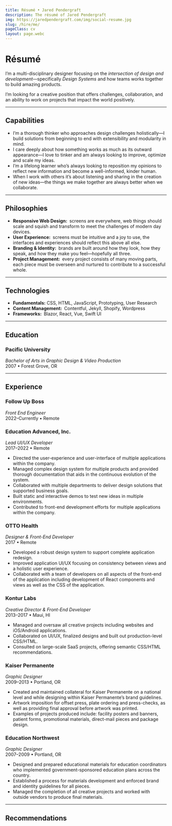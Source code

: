 ```yaml
---
title: Résumé • Jared Pendergraft
description: The résumé of Jared Pendergraft
img: https://jaredpendergraft.com/img/social-resume.jpg
slug: /hire/me/
pageClass: cv
layout: page.webc
---
```


# Résumé

I’m a multi-disciplinary designer focusing on the _intersection of design and development_—specifically _Design Systems_ and how teams works together to build amazing products.

I’m looking for a creative position that offers challenges, collaboration, and an ability to work on projects that impact the world positively.

---

## Capabilities

- I’m a thorough thinker who approaches design challenges holistically—I build solutions from beginning to end with extensibility and modularity in mind.
- I care deeply about how something works as much as its outward appearance—I love to tinker and am always looking to improve, optimize and scale my ideas.
- I’m a lifelong learner who’s always looking to reposition my opinions to reflect new information and become a well-informed, kinder human.
- When I work with others it’s about listening and sharing in the creation of new ideas—the things we make together are always better when we collaborate.

---

## Philosophies

- **Responsive Web Design:** screens are everywhere, web things should scale and squish and transform to meet the challenges of modern day devices.
- **User Experience:** screens must be intuitive and a joy to use, the interfaces and experiences should reflect this above all else.
- **Branding & Identity:** brands are built around how they look, how they speak, and how they make you feel—hopefully all three.
- **Project Management:** every project consists of many moving parts, each piece must be overseen and nurtured to contribute to a successful whole.

---

## Technologies

- **Fundamentals:** CSS, HTML, JavaScript, Prototyping, User Research
- **Content Management:** Contentful, Jekyll, Shopify, Wordpress
- **Frameworks:** Blazor, React, Vue, Swift UI

---

## Education

### Pacific University

_Bachelor of Arts in Graphic Design & Video Production_\
2007 • Forest Grove, OR

---

## Experience

### Follow Up Boss

_Front End Engineer_\
2022–Currently • Remote

### Education Advanced, Inc.

_Lead UI/UX Developer_\
2017–2022 • Remote

- Directed the user-experience and user-interface of multiple applications within the company.
- Managed complex design system for multiple products and provided thorough documentation that aids in the continuous evolution of the system.
- Collaborated with multiple departments to deliver design solutions that supported business goals.
- Built static and interactive demos to test new ideas in multiple environments.
- Contributed to front-end development efforts for multiple applications within the company.

### OTTO Health

_Designer & Front-End Developer_\
2017 • Remote

- Developed a robust design system to support complete application redesign.
- Improved application UI/UX focusing on consistency between views and a holistic user experience.
- Collaborated with a team of developers on all aspects of the front-end of the application including development of React components and views as well as the CSS of the application.

### Kontur Labs

_Creative Director & Front-End Developer_\
2013–2017 • Maui, HI

- Managed and oversaw all creative projects including websites and iOS/Android applications.
- Collaborated on UI/UX, finalized designs and built out production-level CSS/HTML.
- Consulted on large-scale SaaS projects, offering semantic CSS/HTML recommendations.

### Kaiser Permanente

_Graphic Designer_\
2009–2013 • Portland, OR

- Created and maintained collateral for Kaiser Permanente on a national level and while designing within Kaiser Permanente’s brand guidelines.
- Artwork imposition for offset press, plate ordering and press-checks, as well as providing final approval before artwork was printed.
- Examples of projects produced include: facility posters and banners, patient forms, promotional materials, direct-mail pieces and package design.

### Education Northwest

_Graphic Designer_\
2007–2009 • Portland, OR

- Designed and prepared educational materials for education coordinators who implemented government-sponsored education plans across the country.
- Established a process for materials development and enforced brand and identity guidelines for all pieces.
- Managed the completion of all creative projects and worked with outside vendors to produce final materials.

---

## Recommendations

<grid webc:nokee>
  <recommendations :recommendations="this.recommendations" webc:nokeep>
</grid>

<style>
  .grid > *:first-child {
    grid-column: 1/-1;
  }
</style>
